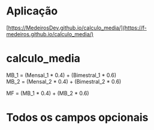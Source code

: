 # Aplicação
[https://MedeirosDev.github.io/calculo_media/](https://f-medeiros.github.io/calculo_media/)

# calculo_media


MB_1 = (Mensal_1 * 0.4) + (Bimestral_1 * 0.6)  
MB_2 = (Mensal_2 * 0.4) + (Bimestral_2 * 0.6)  

MF = (MB_1 * 0.4) + (MB_2 * 0.6)  


# Todos  os campos opcionais
